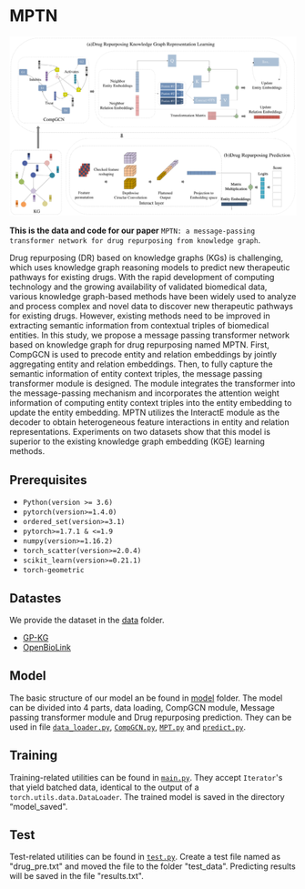 # MPTN

![ ](MPTN.png)

**This is the data and code for our paper** `MPTN: a message-passing transformer network for drug repurposing from knowledge graph`.

Drug repurposing (DR) based on knowledge graphs (KGs) is challenging, which uses knowledge graph reasoning models to predict new therapeutic pathways for existing drugs. With the rapid development of computing technology and the growing availability of validated biomedical data, various knowledge graph-based methods have been widely used to analyze and process complex and novel data to discover new therapeutic pathways for existing drugs. However, existing methods need to be improved in extracting semantic information from contextual triples of biomedical entities. In this study, we propose a message passing transformer network based on knowledge graph for drug repurposing named MPTN. First, CompGCN is used to precode entity and relation embeddings by jointly aggregating entity and relation embeddings. Then, to fully capture the semantic information of entity context triples, the message passing transformer module is designed. The module integrates the transformer into the message-passing mechanism and incorporates the attention weight information of computing entity context triples into the
entity embedding to update the entity embedding. MPTN utilizes the InteractE module as the decoder to obtain heterogeneous feature interactions in entity and relation representations. Experiments on two datasets show that this model is superior to the existing knowledge graph embedding (KGE) learning methods.

## Prerequisites

* `Python(version >= 3.6)`
* `pytorch(version>=1.4.0)`
*  `ordered_set(version>=3.1)`
* `pytorch>=1.7.1 & <=1.9`
* `numpy(version>=1.16.2)`
* `torch_scatter(version>=2.0.4)`
* `scikit_learn(version>=0.21.1)`
* `torch-geometric`

## Datastes

We provide the dataset in the [data](data/) folder.

- [GP-KG](data/GP-KG/)
- [OpenBioLink](data/openbiolink/)

## Model

The basic structure of our model an be found in [model](model/) folder.
The model can be divided into 4 parts, data loading, CompGCN module, Message passing transformer module and Drug repurposing prediction. They can be used in file [`data_loader.py`](model/data_loader.py), [`CompGCN.py`](model/CompGCN.py), [`MPT.py`](model/MPT.py) and [`predict.py`](model/predict.py).

## Training

Training-related utilities can be found in [`main.py`](main.py). They accept `Iterator`'s that yield batched data,
identical to the output of a `torch.utils.data.DataLoader`. The trained model is saved in the directory “model_saved". 

## Test

Test-related utilities can be found in [`test.py`](test.py). Create a test file named as "drug_pre.txt" and moved the file to the folder "test_data". Predicting results will be saved in the file "results.txt".

